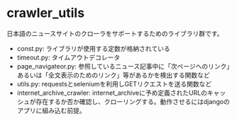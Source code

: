 # crawler_utils
日本語のニュースサイトのクローラをサポートするためのライブラリ群です。

* const.py: ライブラリが使用する定数が格納されている
* timeout.py: タイムアウトデコレータ
* page\_navigateor.py: 参照しているニュース記事中に「次ページへのリンク」あるいは「全文表示のためのリンク」等があるかを検出する関数など
* utils.py: requestsとseleniumを利用しGETリクエストを送る関数など
* internet\_archive\_crawler: internet\_archiveに予め定義されたURLのキャッシュが存在するか否か確認し、クローリングする。動作させるにはdjangoのアプリに組み込む前提。
